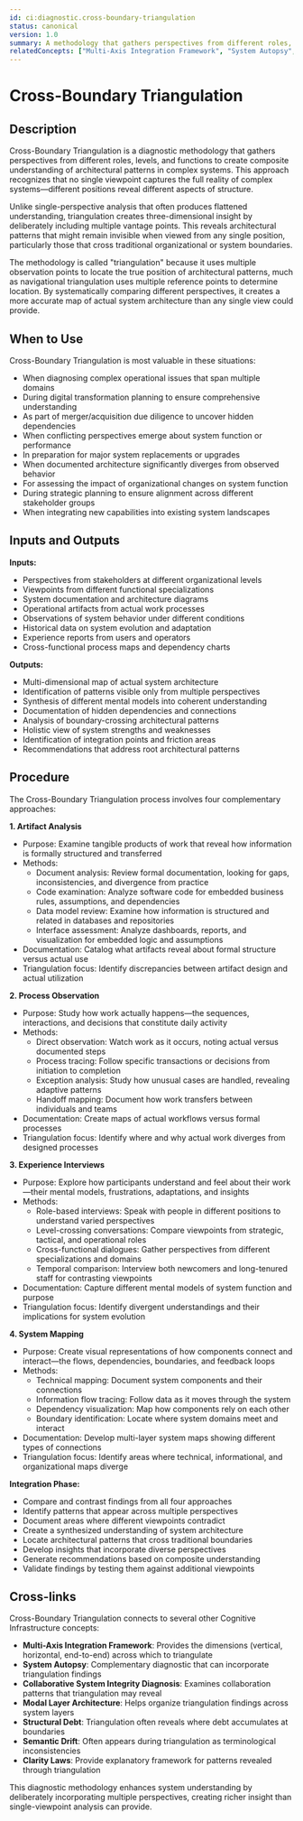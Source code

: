 ```yaml
---
id: ci:diagnostic.cross-boundary-triangulation
status: canonical
version: 1.0
summary: A methodology that gathers perspectives from different roles, levels, and functions to create composite understanding of architectural patterns. Involves Artifact Analysis, Process Observation, Experience Interviews, and System Mapping to reveal patterns that might remain invisible in single-perspective analysis.
relatedConcepts: ["Multi-Axis Integration Framework", "System Autopsy", "Collaborative System Integrity Diagnosis"]
---
```


# Cross-Boundary Triangulation

## Description

Cross-Boundary Triangulation is a diagnostic methodology that gathers perspectives from different roles, levels, and functions to create composite understanding of architectural patterns in complex systems. This approach recognizes that no single viewpoint captures the full reality of complex systems—different positions reveal different aspects of structure.

Unlike single-perspective analysis that often produces flattened understanding, triangulation creates three-dimensional insight by deliberately including multiple vantage points. This reveals architectural patterns that might remain invisible when viewed from any single position, particularly those that cross traditional organizational or system boundaries.

The methodology is called "triangulation" because it uses multiple observation points to locate the true position of architectural patterns, much as navigational triangulation uses multiple reference points to determine location. By systematically comparing different perspectives, it creates a more accurate map of actual system architecture than any single view could provide.

## When to Use

Cross-Boundary Triangulation is most valuable in these situations:

- When diagnosing complex operational issues that span multiple domains
- During digital transformation planning to ensure comprehensive understanding
- As part of merger/acquisition due diligence to uncover hidden dependencies
- When conflicting perspectives emerge about system function or performance
- In preparation for major system replacements or upgrades
- When documented architecture significantly diverges from observed behavior
- For assessing the impact of organizational changes on system function
- During strategic planning to ensure alignment across different stakeholder groups
- When integrating new capabilities into existing system landscapes

## Inputs and Outputs

**Inputs:**
- Perspectives from stakeholders at different organizational levels
- Viewpoints from different functional specializations
- System documentation and architecture diagrams
- Operational artifacts from actual work processes
- Observations of system behavior under different conditions
- Historical data on system evolution and adaptation
- Experience reports from users and operators
- Cross-functional process maps and dependency charts

**Outputs:**
- Multi-dimensional map of actual system architecture
- Identification of patterns visible only from multiple perspectives
- Synthesis of different mental models into coherent understanding
- Documentation of hidden dependencies and connections
- Analysis of boundary-crossing architectural patterns
- Holistic view of system strengths and weaknesses
- Identification of integration points and friction areas
- Recommendations that address root architectural patterns

## Procedure

The Cross-Boundary Triangulation process involves four complementary approaches:

**1. Artifact Analysis**
- Purpose: Examine tangible products of work that reveal how information is formally structured and transferred
- Methods:
  - Document analysis: Review formal documentation, looking for gaps, inconsistencies, and divergence from practice
  - Code examination: Analyze software code for embedded business rules, assumptions, and dependencies
  - Data model review: Examine how information is structured and related in databases and repositories
  - Interface assessment: Analyze dashboards, reports, and visualization for embedded logic and assumptions
- Documentation: Catalog what artifacts reveal about formal structure versus actual use
- Triangulation focus: Identify discrepancies between artifact design and actual utilization

**2. Process Observation**
- Purpose: Study how work actually happens—the sequences, interactions, and decisions that constitute daily activity
- Methods:
  - Direct observation: Watch work as it occurs, noting actual versus documented steps
  - Process tracing: Follow specific transactions or decisions from initiation to completion
  - Exception analysis: Study how unusual cases are handled, revealing adaptive patterns
  - Handoff mapping: Document how work transfers between individuals and teams
- Documentation: Create maps of actual workflows versus formal processes
- Triangulation focus: Identify where and why actual work diverges from designed processes

**3. Experience Interviews**
- Purpose: Explore how participants understand and feel about their work—their mental models, frustrations, adaptations, and insights
- Methods:
  - Role-based interviews: Speak with people in different positions to understand varied perspectives
  - Level-crossing conversations: Compare viewpoints from strategic, tactical, and operational roles
  - Cross-functional dialogues: Gather perspectives from different specializations and domains
  - Temporal comparison: Interview both newcomers and long-tenured staff for contrasting viewpoints
- Documentation: Capture different mental models of system function and purpose
- Triangulation focus: Identify divergent understandings and their implications for system evolution

**4. System Mapping**
- Purpose: Create visual representations of how components connect and interact—the flows, dependencies, boundaries, and feedback loops
- Methods:
  - Technical mapping: Document system components and their connections
  - Information flow tracing: Follow data as it moves through the system
  - Dependency visualization: Map how components rely on each other
  - Boundary identification: Locate where system domains meet and interact
- Documentation: Develop multi-layer system maps showing different types of connections
- Triangulation focus: Identify areas where technical, informational, and organizational maps diverge

**Integration Phase:**
- Compare and contrast findings from all four approaches
- Identify patterns that appear across multiple perspectives
- Document areas where different viewpoints contradict
- Create a synthesized understanding of system architecture
- Locate architectural patterns that cross traditional boundaries
- Develop insights that incorporate diverse perspectives
- Generate recommendations based on composite understanding
- Validate findings by testing them against additional viewpoints

## Cross-links

Cross-Boundary Triangulation connects to several other Cognitive Infrastructure concepts:

- **Multi-Axis Integration Framework**: Provides the dimensions (vertical, horizontal, end-to-end) across which to triangulate
- **System Autopsy**: Complementary diagnostic that can incorporate triangulation findings
- **Collaborative System Integrity Diagnosis**: Examines collaboration patterns that triangulation may reveal
- **Modal Layer Architecture**: Helps organize triangulation findings across system layers
- **Structural Debt**: Triangulation often reveals where debt accumulates at boundaries
- **Semantic Drift**: Often appears during triangulation as terminological inconsistencies
- **Clarity Laws**: Provide explanatory framework for patterns revealed through triangulation

This diagnostic methodology enhances system understanding by deliberately incorporating multiple perspectives, creating richer insight than single-viewpoint analysis can provide.